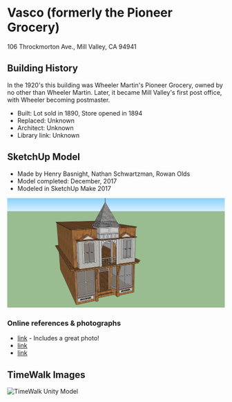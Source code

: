 # Vasco (formerly the Pioneer Grocery)
106 Throckmorton Ave., Mill Valley, CA 94941

## Building History

In the 1920's this building was Wheeler Martin's Pioneer Grocery, owned by no other than Wheeler Martin. Later, it became Mill Valley's first post office, with Wheeler becoming postmaster. 

- Built: Lot sold in 1890, Store opened in 1894
- Replaced: Unknown
- Architect: Unknown
- Library link: Unknown


## SketchUp Model

- Made by Henry Basnight, Nathan Schwartzman, Rowan Olds
- Model completed: December, 2017
- Modeled in SketchUp Make 2017

![SketchUp Make 2017 model screenshot](https://github.com/TimeWalkOrg/building-mill-valley-ca-vasco/blob/master/SketchUp%20screenshot.png)

### Online references & photographs

- [link](http://content.cdlib.org/ark:/13030/kt5f59q8tq/?layout=metadata) - Includes a great photo!
- [link](https://books.google.com/books?id=_DHbKTGAslsC&pg=PA63&lpg=PA63&dq=wheeler+martin+mill+valley&source=bl&ots=jtfx6bGqfH&sig=4T5j9L2S8IzL5uC2Ud22tFLfN3I&hl=en&sa=X&ved=0ahUKEwjpr5Gt1_HXAhVMImMKHR_0AkYQ6AEIPzAE#v=onepage&q=wheeler%20martin%20mill%20valley&f=false)
- [link](https://www.facebook.com/permalink.php?story_fbid=10154518749938416&id=8461123415)

## TimeWalk Images
![TimeWalk Unity Model](tbd)
